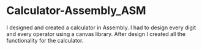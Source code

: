 # Calculator-Assembly_ASM

I designed and created a calculator in Assembly. I had to design every digit and every operator using a canvas library. After design I created all the functionality for the calculator. 
